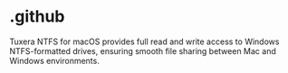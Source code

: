 # .github
Tuxera NTFS for macOS provides full read and write access to Windows NTFS-formatted drives, ensuring smooth file sharing between Mac and Windows environments.

